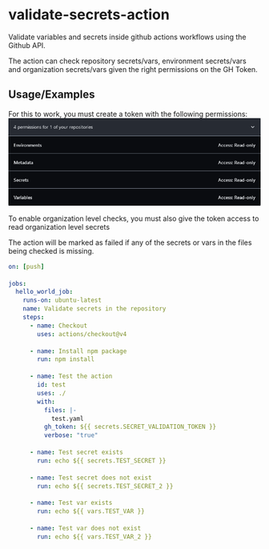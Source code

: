 
# validate-secrets-action

Validate variables and secrets inside github actions workflows using the Github API.

The action can check repository secrets/vars, environment secrets/vars and organization secrets/vars given the right permissions on the GH Token.

## Usage/Examples

For this to work, you must create a token with the following permissions:
![Github Token Permissions](docs/permissions.png)

To enable organization level checks, you must also give the token access to read organization level secrets

The action will be marked as failed if any of the secrets or vars in the files being checked is missing.

```yml
on: [push]

jobs:
  hello_world_job:
    runs-on: ubuntu-latest
    name: Validate secrets in the repository
    steps:
      - name: Checkout
        uses: actions/checkout@v4

      - name: Install npm package
        run: npm install

      - name: Test the action
        id: test
        uses: ./
        with:
          files: |-
            test.yaml
          gh_token: ${{ secrets.SECRET_VALIDATION_TOKEN }}
          verbose: "true"

      - name: Test secret exists
        run: echo ${{ secrets.TEST_SECRET }}

      - name: Test secret does not exist
        run: echo ${{ secrets.TEST_SECRET_2 }}

      - name: Test var exists
        run: echo ${{ vars.TEST_VAR }}

      - name: Test var does not exist
        run: echo ${{ vars.TEST_VAR_2 }}
```
